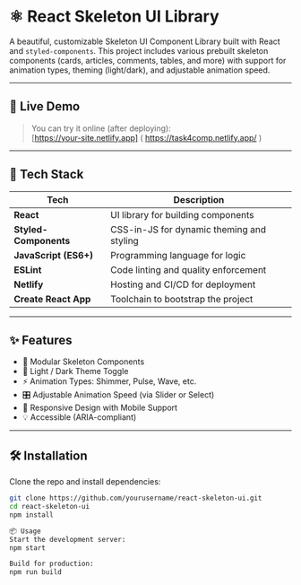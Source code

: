 # ⚛️ React Skeleton UI Library

A beautiful, customizable Skeleton UI Component Library built with React and `styled-components`. This project includes various prebuilt skeleton components (cards, articles, comments, tables, and more) with support for animation types, theming (light/dark), and adjustable animation speed.

---

## 🚀 Live Demo

> You can try it online (after deploying):  
[https://your-site.netlify.app]  ( https://task4comp.netlify.app/ )

---

## 🧰 Tech Stack

| Tech              | Description                              |
|------------------|------------------------------------------|
| **React**        | UI library for building components       |
| **Styled-Components** | CSS-in-JS for dynamic theming and styling |
| **JavaScript (ES6+)** | Programming language for logic        |
| **ESLint**       | Code linting and quality enforcement     |
| **Netlify**      | Hosting and CI/CD for deployment         |
| **Create React App** | Toolchain to bootstrap the project     |

---

## ✨ Features

- 🧱 Modular Skeleton Components
- 🌙 Light / Dark Theme Toggle
- ⚡ Animation Types: Shimmer, Pulse, Wave, etc.
- 🎛️ Adjustable Animation Speed (via Slider or Select)
- 📱 Responsive Design with Mobile Support
- 💡 Accessible (ARIA-compliant)

---

## 🛠️ Installation

Clone the repo and install dependencies:

```bash
git clone https://github.com/yourusername/react-skeleton-ui.git
cd react-skeleton-ui
npm install

📦 Usage
Start the development server:
npm start

Build for production:
npm run build

